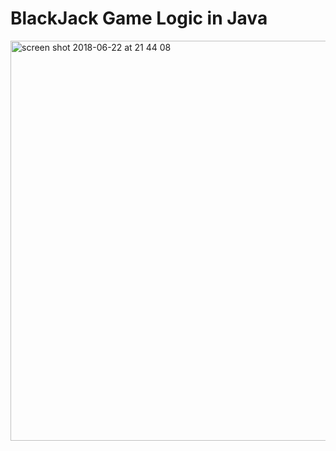 # BlackJack Game Logic in Java

<img width="640" alt="screen shot 2018-06-22 at 21 44 08" src="https://user-images.githubusercontent.com/37291194/41793699-94fa0b0e-7665-11e8-9957-ffe0d45ce391.png">
